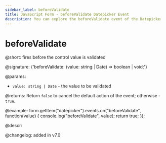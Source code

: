 ```yaml
---
sidebar_label: beforeValidate
title: JavaScript Form - beforeValidate Datepicker Event 
description: You can explore the beforeValidate event of the Datepicker control of Form in the documentation of the DHTMLX JavaScript UI library. Browse developer guides and API reference, try out code examples and live demos, and download a free 30-day evaluation version of DHTMLX Suite.
---
```


# beforeValidate

@short: fires before the control value is validated

@signature: {'beforeValidate: (value: string | Date) => boolean | void;'}

@params:
- `value: string | Date` - the value to be validated

@returns:
Return `false` to cancel the default action of the event; otherwise - `true`.

@example:
form.getItem("datepicker").events.on("beforeValidate", function(value) {
    console.log("beforeValidate", value);
    return true;
});

@descr:

@changelog: added in v7.0

[comment]: # (@relatedapi: form/api/calendar/calendar_validate_method.md)
